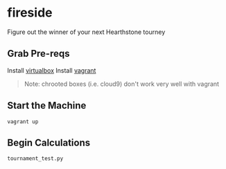 
# fireside
Figure out the winner of your next Hearthstone tourney

## Grab Pre-reqs
Install [virtualbox](https://www.virtualbox.org/wiki/Downloads)
Install [vagrant](https://www.vagrantup.com/downloads.html)

> Note: chrooted boxes (i.e. cloud9) don't work very well with vagrant

## Start the Machine
`vagrant up`

## Begin Calculations
`tournament_test.py`